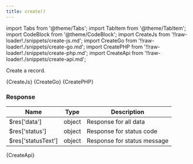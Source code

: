 ```yaml
---
title: create()
---
```


import Tabs from '@theme/Tabs';
import TabItem from '@theme/TabItem';
import CodeBlock from '@theme/CodeBlock';
import CreateJs from '!!raw-loader!./snippets/create-js.md';
import CreateGo from '!!raw-loader!./snippets/create-go.md';
import CreatePHP from '!!raw-loader!./snippets/create-php.md';
import CreateApi from '!!raw-loader!./snippets/create-api.md';

Create a record.

<Tabs>
  <TabItem value="javascript" label="Javascript" default>
    <CodeBlock className="language-jsx">
      {CreateJs}
    </CodeBlock>
  </TabItem>
  <TabItem value="go" label="Go" default>
    <CodeBlock className="language-jsx">
      {CreateGo}
    </CodeBlock>
  </TabItem>
  <TabItem value="php" label="PHP" default>
    <CodeBlock className="language-jsx">
      {CreatePHP}
    </CodeBlock>

### Response

| Name            | Type   | Description |
| --------------- | ------ | ----------- | 
| $res['data']    | object | Response for all data |
| $res['status']  | object | Response for status code |
| $res['statusText'] | object | Response for status message |

  </TabItem>
  <TabItem value="API" label="API">
    <CodeBlock className="language-jsx" title="[POST]">
      {CreateApi}
    </CodeBlock>
  </TabItem>
</Tabs>
